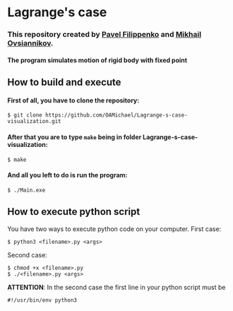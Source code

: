 # Lagrange's case

### This repository created by [Pavel Filippenko](https://github.com/pavel-collab) and [Mikhail Ovsiannikov](https://github.com/OAMichael).

#### The program simulates motion of rigid body with fixed point

## How to build and execute

#### First of all, you have to clone the repository:

```console
$ git clone https://github.com/OAMichael/Lagrange-s-case-visualization.git
```

#### After that you are to type `make` being in folder Lagrange-s-case-visualization:

```console
$ make
```
#### And all you left to do is run the program:

```console
$ ./Main.exe
```

## How to execute python script

You have two ways to execute python code on your computer. First case:
```console
$ python3 <filename>.py <args>
```
Second case:
```console
$ chmod +x <filename>.py
$ ./<filename>.py <args>
```
**ATTENTION**: In the second case the first line in your python script must be
```
#!/usr/bin/env python3
```

<!-- <p align="center">
    <img src="" alt="caption" width="300"/>
</p> -->